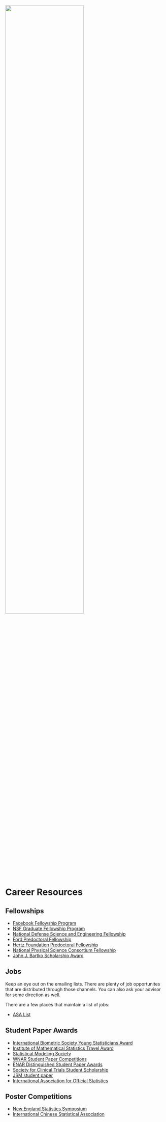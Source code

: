 <img src="images/bridge.jpg" width="70%"/>

# Career Resources

## Fellowships

* [Facebook Fellowship Program][fb]
* [NSF Graduate Fellowship Program][nsf]
* [National Defense Science and Engineering Fellowship][ndsef]
* [Ford Predoctoral Fellowship][ford]
* [Hertz Foundation Predoctoral Fellowship][hertz]
* [National Physical Science Consortium Fellowship][npscf]
* [John J. Bartko Scholarship Award][barto]

[fb]: https://research.fb.com/programs/fellowship/
[nsf]: https://www.nsfgrfp.org/
[ndsef]: https://ndseg.asee.org/
[ford]: http://sites.nationalacademies.org/PGA/FordFellowships/PGA_047958
[hertz]: http://hertzfoundation.org/dx/fellowships/fellowshipaward.aspx
[npscf]: http://www.npsc.org/index.html
[barto]: https://www.amstat.org/ASA/Your-Career/Awards/John-J-Bartko-Scholarship-Award.aspx


## Jobs

Keep an eye out on the emailing lists. There are plenty of job opportunites
that are distributed through those channels. You can also ask your advisor for some direction as well.

There are a few places that maintain a list of jobs:

* [ASA List][asa-jobs]

[asa-jobs]:http://jobs.amstat.org/jobs

## Student Paper Awards

* [International Biometric Society Young Statisticians Award][ibc]
* [Institute of Mathematical Statistics Travel Award][ims]
* [Statistical Modeling Society][sms]
* [WNAR Student Paper Competitions][wnar]
* [ENAR Distinguished Student Paper Awards][enar]
* [Society for Clinical Trials Student Scholarship][sct]
* [JSM student paper][jsm]
* [International Association for Official Statistics][iaos]

[wnar]:http://www.wnar.org/Student-Competition
[enar]:https://www.enar.org/meetings/StudentPaperAwards/
[sms]:http://www.statmod.org/files/others/ToyotaAwardAnnouncement.pdf
[ims]:http://imstat.org/awards/hannan.html
[ibc]:https://www.biometricsociety.org/2017/10/call-for-papers-young-statistician-showcase-at-ibc2018-barcelona-spain/
[sct]:http://www.sctweb.org/public/about/chalmers.cfm
[jsm]:https://www.amstat.org/ASA/Your-Career/Student-Paper-Competitions.aspx?hkey=6481db83-6316-44b1-be71-d4796b76f583
[iaos]:http://www.oecd.org/iaos2018/

## Poster Competitions

* [New England Statistics Symposium][ness]
* [International Chinese Statistical Association][icsa]

[ness]: https://symposium.nestat.org/awards.html#ibmpaper
[icsa]: http://www.icsa.org/icsa/
